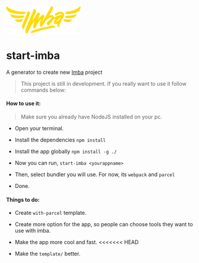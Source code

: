 <img src="https://github.com/athif23/start-imba/blob/master/logo/imba-logo.png" alt="drawing" width="200"/>

# start-imba

A generator to create new [Imba](https://github.com/imba/imba) project

> This project is still in development. If you really want to use it follow commands below:

#### How to use it:

> Make sure you already have NodeJS installed on your pc.

- Open your terminal.

- Install the dependencies `npm install`

- Install the app globally `npm install -g ./`

- Now you can run, `start-imba <yourappname>`

- Then, select bundler you will use. For now, its `webpack` and `parcel`

- Done.

#### Things to do:

- Create `with-parcel` template.

- Create more option for the app, so people can choose tools they want to use with imba.

- Make the app more cool and fast.
<<<<<<< HEAD

- Make the `template/` better.
